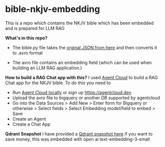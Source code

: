 # bible-nkjv-embedding
This is a repo which contains the NKJV bible which has been embedded and is prepared for LLM RAG

**What's in this repo?**
- The bible.py file takes the [orginal JSON from here]([url](https://github.com/jplehmann/textbites/blob/master/textbites/data/NKJV.bible.json)) and then converts it to .avro format

- The avro file contains an embedding field (which can be used when building an LLM RAG application.)

**How to build a RAG Chat app with this?**
I used [Agent Cloud]([url](https://github.com/rnadigital/agentcloud)) to build a RAG Chat app for the NKJV bible.
To do this you need to
- Run [Agent Cloud locally]([url](https://github.com/rnadigital/agentcloud)) or sign up https://agentcloud.dev
- Upload the avro file to bigquery or another DB supported by agentcloud
- Go into the Data Sources > Add New > Enter form for Bigquery or otherwise > Select fields > Select Embedding model/field to embed > Save
- Create an Agent
- Create a Chat App

**Qdrant Snapshot**
I have provided a [Qdrant snapshot here](https://drive.google.com/file/d/1dACXx1mDaGuw4z7TOLa4Hhx0xtJvkr-o/view?usp=sharing) if you want to save money, this was embedded with open ai text-embedding-3-small
